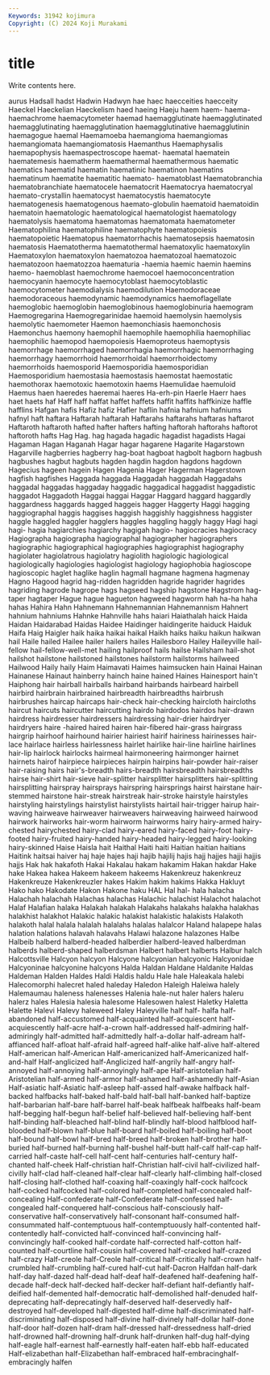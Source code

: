 ```yaml
---
Keywords: 31942 kojimura
Copyright: (C) 2024 Koji Murakami
---
```


# title

Write contents here.



aurus Hadsall
hadst Hadwin Hadwyn hae haec haecceities haecceity Haeckel Haeckelian Haeckelism
haed haeing Haeju haem haem- haema- haemachrome haemacytometer haemad haemagglutinate
haemagglutinated haemagglutinating haemagglutination haemagglutinative haemagglutinin haemagogue haemal Haemamoeba haemangioma haemangiomas
haemangiomata haemangiomatosis Haemanthus Haemaphysalis haemapophysis haemaspectroscope haemat- haematal haematein haematemesis
haematherm haemathermal haemathermous haematic haematics haematid haematin haematinic haematinon haematins
haematinum haematite haematitic haemato- haematoblast Haematobranchia haematobranchiate haematocele haematocrit Haematocrya
haematocryal haemato-crystallin haematocyst haematocystis haematocyte haematogenesis haematogenous haemato-globulin haematoid haematoidin
haematoin haematologic haematological haematologist haematology haematolysis haematoma haematomas haematomata haematometer
Haematophilina haematophiline haematophyte haematopoiesis haematopoietic Haematopus haematorrhachis haematosepsis haematosin haematosis
Haematotherma haematothermal haematoxylic haematoxylin Haematoxylon haematoxylon haematozoa haematozoal haematozoic haematozoon
haematozzoa haematuria -haemia haemic haemin haemins haemo- haemoblast haemochrome haemocoel
haemoconcentration haemocyanin haemocyte haemocytoblast haemocytoblastic haemocytometer haemodialysis haemodilution Haemodoraceae haemodoraceous
haemodynamic haemodynamics haemoflagellate haemoglobic haemoglobin haemoglobinous haemoglobinuria haemogram Haemogregarina Haemogregarinidae
haemoid haemolysin haemolysis haemolytic haemometer Haemon haemonchiasis haemonchosis Haemonchus haemony
haemophil haemophile haemophilia haemophiliac haemophilic haemopod haemopoiesis Haemoproteus haemoptysis haemorrhage
haemorrhaged haemorrhagia haemorrhagic haemorrhaging haemorrhagy haemorrhoid haemorrhoidal haemorrhoidectomy haemorrhoids haemosporid
Haemosporidia haemosporidian Haemosporidium haemostasia haemostasis haemostat haemostatic haemothorax haemotoxic haemotoxin
haems Haemulidae haemuloid Haemus haen haeredes haeremai haeres Ha-erh-pin Haerle
Haerr haes haet haets haf Haff haff haffat haffet haffets
haffit haffits haffkinize haffle hafflins Hafgan hafis Hafiz hafiz Hafler
haflin hafnia hafnium hafniums hafnyl haft haftara Haftarah haftarah Haftarahs
haftarahs haftaras haftarot Haftaroth haftaroth hafted hafter hafters hafting haftorah
haftorahs haftorot haftoroth hafts Hag Hag. hag hagada hagadic hagadist
hagadists Hagai Hagaman Hagan Haganah Hagar hagar hagarene Hagarite Hagarstown
Hagarville hagberries hagberry hag-boat hagboat hagbolt hagborn hagbush hagbushes hagbut
hagbuts hagden hagdin hagdon hagdons hagdown Hagecius hageen hagein Hagen
Hagenia Hager Hagerman Hagerstown hagfish hagfishes Haggada haggada Haggadah haggadah
Haggadahs haggadal haggadas haggaday haggadic haggadical haggadist haggadistic haggadot Haggadoth
Haggai haggai Haggar Haggard haggard haggardly haggardness haggards hagged haggeis
hagger Haggerty Haggi hagging haggiographal haggis haggises haggish haggishly haggishness
haggister haggle haggled haggler hagglers haggles haggling haggly haggy Hagi
hagi hagi- hagia hagiarchies hagiarchy hagigah hagio- hagiocracies hagiocracy Hagiographa
hagiographa hagiographal hagiographer hagiographers hagiographic hagiographical hagiographies hagiographist hagiography hagiolater
hagiolatrous hagiolatry hagiolith hagiologic hagiological hagiologically hagiologies hagiologist hagiology hagiophobia
hagioscope hagioscopic haglet haglike haglin hagmall hagmane hagmena hagmenay Hagno
Hagood hagrid hag-ridden hagridden hagride hagrider hagrides hagriding hagrode hagrope
hags hagseed hagship hagstone Hagstrom hag-taper hagtaper Hague hague hagueton
hagweed hagworm hah ha-ha haha hahas Hahira Hahn Hahnemann Hahnemannian
Hahnemannism Hahnert hahnium hahniums Hahnke Hahnville hahs haiari Haiathalah haick
Haida Haidan Haidarabad Haidas Haidee Haidinger haidingerite haiduck Haiduk Haifa
Haig Haigler haik haika haikai haikal Haikh haiks haiku haikun
haikwan hail Haile hailed Hailee hailer hailers hailes Hailesboro Hailey
Haileyville hail-fellow hail-fellow-well-met hailing hailproof hails hailse Hailsham hail-shot hailshot
hailstone hailstoned hailstones hailstorm hailstorms hailweed Hailwood Haily haily Haim
Haimavati Haimes haimsucken hain Hainai Hainan Hainanese Hainaut hainberry hainch
haine hained Haines Hainesport hain't Haiphong hair hairball hairballs hairband
hairbands hairbeard hairbell hairbird hairbrain hairbrained hairbreadth hairbreadths hairbrush hairbrushes
haircap haircaps hair-check hair-checking haircloth haircloths haircut haircuts haircutter haircutting
hairdo hairdodos hairdos hair-drawn hairdress hairdresser hairdressers hairdressing hair-drier hairdryer
hairdryers haire -haired haired hairen hair-fibered hair-grass hairgrass hairgrip hairhoof
hairhound hairier hairiest hairif hairiness hairinesses hair-lace hairlace hairless hairlessness
hairlet hairlike hair-line hairline hairlines hair-lip hairlock hairlocks hairmeal hairmoneering
hairmonger hairnet hairnets hairof hairpiece hairpieces hairpin hairpins hair-powder hair-raiser
hair-raising hairs hair's-breadth hairs-breadth hairsbreadth hairsbreadths hairse hair-shirt hair-sieve hair-splitter
hairsplitter hairsplitters hair-splitting hairsplitting hairspray hairsprays hairspring hairsprings hairst hairstane
hair-stemmed hairstone hair-streak hairstreak hair-stroke hairstyle hairstyles hairstyling hairstylings hairstylist
hairstylists hairtail hair-trigger hairup hair-waving hairweave hairweaver hairweavers hairweaving hairweed
hairwood hairwork hairworks hair-worm hairworm hairworms hairy hairy-armed hairy-chested hairychested
hairy-clad hairy-eared hairy-faced hairy-foot hairy-footed hairy-fruited hairy-handed hairy-headed hairy-legged hairy-looking
hairy-skinned Haise Haisla hait Haithal Haiti haiti Haitian haitian haitians
Haitink haitsai haiver haj haje hajes haji hajib hajilij hajis
hajj hajjes hajji hajjis hajjs Hak hak hakafoth Hakai Hakalau
hakam hakamim Hakan hakdar Hake hake Hakea hakea Hakeem hakeem
hakeems Hakenkreuz hakenkreuz Hakenkreuze Hakenkreuzler hakes Hakim hakim hakims Hakka
Hakluyt Hako hako Hakodate Hakon Hakone haku HAL Hal hal-
hala halacha Halachah halachah Halachas halachas Halachic halachist Halachot halachot
Halaf Halafian halaka Halakah halakah Halakahs halakahs halakha halakhas halakhist
halakhot Halakic halakic halakist halakistic halakists Halakoth halakoth halal halala
halalah halalahs halalas halalcor Haland halapepe halas halation halations halavah
halavahs Halawi halazone halazones Halbe Halbeib halberd halberd-headed halberdier halberd-leaved
halberdman halberds halberd-shaped halberdsman Halbert halbert halberts Halbur halch Halcottsville
Halcyon halcyon Halcyone halcyonian halcyonic Halcyonidae Halcyoninae halcyonine halcyons Halda
Haldan Haldane Haldanite Haldas Haldeman Halden Haldes Haldi Haldis haldu
Hale hale Haleakala halebi Halecomorphi halecret haled haleday Haledon Haleigh
Haleiwa halely Halemaumau haleness halenesses Halenia hale-nut haler halers haleru
halerz hales Halesia halesia halesome Halesowen halest Haletky Haletta Halette
Halevi Halevy haleweed Haley Haleyville half half- halfa half-abandoned half-accustomed
half-acquainted half-acquiescent half-acquiescently half-acre half-a-crown half-addressed half-admiring half-admiringly half-admitted half-admittedly
half-a-dollar half-adream half-affianced half-afloat half-afraid half-agreed half-alike half-alive half-altered Half-american
half-American Half-americanized half-Americanized half-and-half Half-anglicized half-Anglicized half-angrily half-angry half-annoyed half-annoying
half-annoyingly half-ape Half-aristotelian half-Aristotelian half-armed half-armor half-ashamed half-ashamedly half-Asian Half-asiatic
half-Asiatic half-asleep half-assed half-awake halfback half-backed halfbacks half-baked half-bald half-ball
half-banked half-baptize half-barbarian half-bare half-barrel half-beak halfbeak halfbeaks half-beam half-begging
half-begun half-belief half-believed half-believing half-bent half-binding half-bleached half-blind half-blindly half-blood
halfblood half-blooded half-blown half-blue half-board half-boiled half-boiling half-boot half-bound half-bowl
half-bred half-breed half-broken half-brother half-buried half-burned half-burning half-bushel half-butt half-calf
half-cap half-carried half-caste half-cell half-cent half-centuries half-century half-chanted half-cheek Half-christian
half-Christian half-civil half-civilized half-civilly half-clad half-cleaned half-clear half-clearly half-climbing half-closed
half-closing half-clothed half-coaxing half-coaxingly half-cock halfcock half-cocked halfcocked half-colored half-completed
half-concealed half-concealing Half-confederate half-Confederate half-confessed half-congealed half-conquered half-conscious half-consciously half-conservative
half-conservatively half-consonant half-consumed half-consummated half-contemptuous half-contemptuously half-contented half-contentedly half-convicted half-convinced
half-convincing half-convincingly half-cooked half-cordate half-corrected half-cotton half-counted half-courtline half-cousin half-covered
half-cracked half-crazed half-crazy Half-creole half-Creole half-critical half-critically half-crown half-crumbled half-crumbling
half-cured half-cut half-Dacron Halfdan half-dark half-day half-dazed half-dead half-deaf half-deafened
half-deafening half-decade half-deck half-decked half-decker half-defiant half-defiantly half-deified half-demented half-democratic
half-demolished half-denuded half-deprecating half-deprecatingly half-deserved half-deservedly half-destroyed half-developed half-digested half-dime
half-discriminated half-discriminating half-disposed half-divine half-divinely half-dollar half-done half-door half-dozen half-dram
half-dressed half-dressedness half-dried half-drowned half-drowning half-drunk half-drunken half-dug half-dying half-eagle
half-earnest half-earnestly half-eaten half-ebb half-educated Half-elizabethan half-Elizabethan half-embraced half-embracinghalf-embracingly halfen
